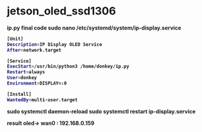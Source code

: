 # jetson_oled_ssd1306

<b> ip.py final code
sudo nano /etc/systemd/system/ip-display.service

``` bash
[Unit]
Description=IP Display OLED Service
After=network.target

[Service]
ExecStart=/usr/bin/python3 /home/donkey/ip.py
Restart=always
User=donkey
Environment=DISPLAY=:0

[Install]
WantedBy=multi-user.target
```

sudo systemctl daemon-reload
sudo systemctl restart ip-display.service

result
oled->  wan0 : 192.168.0.159
